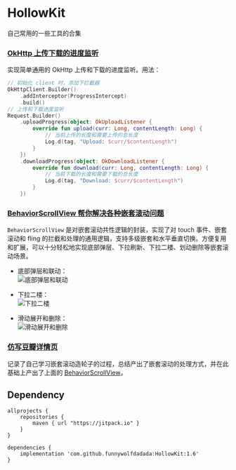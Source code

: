 # HollowKit

自己常用的一些工具的合集

### [OkHttp 上传下载的进度监听](https://juejin.cn/post/6952012430251655204/)
实现简单通用的 OkHttp 上传和下载的进度监听。用法：
``` kotlin
// 初始化 client 时，添加下拦截器
OkHttpClient.Builder()
    .addInterceptor(ProgressIntercept)
    .build()
// 上传和下载进度监听
Request.Builder()
    .uploadProgress(object: OkUploadListener {
        override fun upload(curr: Long, contentLength: Long) {
            // 当前上传的长度和需要上传的总长度
            Log.d(tag, "Upload: $curr/$contentLength")
        }
    })
    .downloadProgress(object: OkDownloadListener {
        override fun download(curr: Long, contentLength: Long) {
            // 当前下载的长度和需要下载的总长度
            Log.d(tag, "Download: $curr/$contentLength")
        }
    })
```

### [BehaviorScrollView 帮你解决各种嵌套滚动问题](https://juejin.im/post/5f16f825e51d45346c5117c4)

`BehaviorScrollView` 是对嵌套滚动共性逻辑的封装，实现了对 touch 事件、嵌套滚动和 fling 的拦截和处理的通用逻辑，支持多级嵌套和水平垂直切换。方便复用和扩展，可以十分轻松地实现底部弹层、下拉刷新、下拉二楼、划动删除等嵌套滚动场景。  

- 底部弹层和联动：  
![底部弹层和联动](https://raw.githubusercontent.com/funnywolfdadada/HollowKit/master/screenshot/linkage.gif)  

- 下拉二楼：  
![下拉二楼](https://raw.githubusercontent.com/funnywolfdadada/HollowKit/master/screenshot/second_floor.gif)  

- 滑动展开和删除：  
![滑动展开和删除](https://raw.githubusercontent.com/funnywolfdadada/HollowKit/master/screenshot/jelly.gif)  


### [仿写豆瓣详情页](https://juejin.im/post/6844904137713270797)
记录了自己学习嵌套滚动造轮子的过程，总结产出了嵌套滚动的处理方式，并在此基础上产出了上面的 [BehaviorScrollView](https://juejin.im/post/5f16f825e51d45346c5117c4)。

## Dependency
```
allprojects {
    repositories {
        maven { url "https://jitpack.io" }
    }
}

dependencies {
    implementation 'com.github.funnywolfdadada:HollowKit:1.6'
}
```

